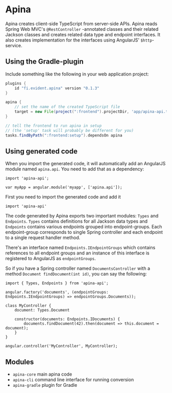 Apina
=====

Apina creates client-side TypeScript from server-side APIs. Apina reads Spring Web MVC's
`@RestController` -annotated classes and their related Jackson classes and creates related
data type and endpoint interfaces. It also creates implementation for the interfaces using
AngularJS' `$http`-service.

Using the Gradle-plugin
-----------------------

Include something like the following in your web application project:

```groovy
plugins {
    id "fi.evident.apina" version "0.1.3"
}

apina {
    // set the name of the created TypeScript file
    target = new File(project(":frontend").projectDir, 'app/apina-api.ts')
}

// tell the frontend to run apina in setup
// (the 'setup' task will probably be different for you)
tasks.findByPath(":frontend:setup").dependsOn apina
```

Using generated code
--------------------

When you import the generated code, it will automatically add an AngularJS module
named `apina.api`. You need to add that as a dependency:

```
import 'apina-api';

var myApp = angular.module('myapp', ['apina.api']);
```

First you need to import the generated code and add it 

```
import 'apina-api'
```

The code generated by Apina exports two important modules: `Types` and `Endpoints`.
`Types` contains definitions for all Jackson data types and `Endpoints` contains 
various endpoints grouped into endpoint-groups. Each endpoint-group corresponds to
single Spring controller and each endpoint to a single request handler method.

There's an interface named `Endpoints.IEndpointGroups` which contains references to
all endpoint groups and an instance of this interface is registered to AngularJS as
`endpointGroups`.

So if you have a Spring controller named `DocumentsController` with a method
`Document findDocument(int id)`, you can say the following:

```
import { Types, Endpoints } from 'apina-api';

angular.factory('documents', (endpointGroups: Endpoints.IEndpointGroups) => endpointGroups.Documents));

class MyController {
    document: Types.Document
    
    constructor(documents: Endpoints.IDocuments) {
        documents.findDocument(42).then(document => this.document = document);
    }
}

angular.controller('MyController', MyController);
```

Modules
-------

  - `apina-core` main apina code
  - `apina-cli` command line interface for running conversion
  - `apina-gradle` plugin for Gradle
